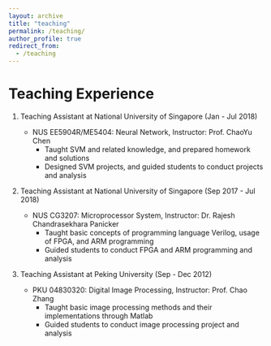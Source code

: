 ```yaml
---
layout: archive
title: "teaching"
permalink: /teaching/
author_profile: true
redirect_from:
  - /teaching
---
```


 
Teaching Experience
======

1) Teaching Assistant at National University of Singapore (Jan - Jul 2018)
   * NUS EE5904R/ME5404: Neural Network, Instructor: Prof. ChaoYu Chen
      * Taught SVM and related knowledge, and prepared homework and solutions
      * Designed SVM projects, and guided students to conduct projects and analysis

2) Teaching Assistant at National University of Singapore (Sep 2017 - Jul 2018)
   * NUS CG3207: Microprocessor System, Instructor: Dr. Rajesh Chandrasekhara Panicker
      * Taught basic concepts of programming language Verilog, usage of FPGA, and ARM programming
      * Guided students to conduct FPGA and ARM programming and analysis

3) Teaching Assistant at Peking University (Sep - Dec 2012)
   * PKU 04830320: Digital Image Processing, Instructor: Prof. Chao Zhang
      * Taught basic image processing methods and their implementations through Matlab
      * Guided students to conduct image processing project and analysis
